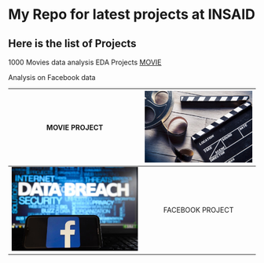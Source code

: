 # My Repo for latest projects at INSAID

## Here is the list of Projects

1000 Movies data analysis EDA Projects [MOVIE](https://github.com/KavitaSolanke/KavitaSolanke/tree/main/Movie-Project "MOVIE")

Analysis on Facebook data

| MOVIE PROJECT  | [![MOVIE](https://raw.githubusercontent.com/KavitaSolanke/KavitaSolanke/main/Images/movie3.jpg "MOVIE")](https://raw.githubusercontent.com/KavitaSolanke/KavitaSolanke/main/Images/movie3.jpg "MOVIE")  |
| :------------: | :------------: |
|  [![FACEBOOK](https://raw.githubusercontent.com/KavitaSolanke/KavitaSolanke/main/Images/FACEBOOK.jpg "FACEBOOK")](https://raw.githubusercontent.com/KavitaSolanke/KavitaSolanke/main/Images/FACEBOOK.jpg "FACEBOOK") | FACEBOOK PROJECT |

